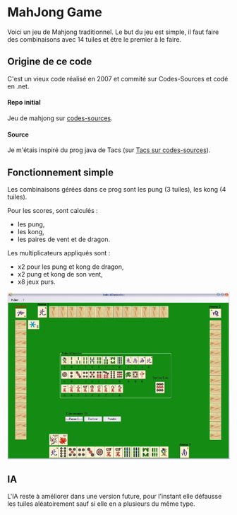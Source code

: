 # MahJong Game

Voici un jeu de Mahjong traditionnel.
Le but du jeu est simple, il faut faire des combinaisons avec 14 tuiles et être le premier à le faire.


## Origine de ce code

C'est un vieux code réalisé en 2007 et commité sur Codes-Sources et codé en .net.

#### Repo initial

Jeu de mahjong sur [codes-sources](https://codes-sources.commentcamarche.net/source/43928-jeu-de-mahjong).

#### Source

Je m'étais inspiré du prog java de Tacs (sur [Tacs sur codes-sources](https://codes-sources.commentcamarche.net/source/43524-mahjong-le-vrai)).

## Fonctionnement simple

Les combinaisons gérées dans ce prog sont les pung (3 tuiles), les kong (4 tuiles).

Pour les scores, sont calculés : 
- les pung, 
- les kong, 
- les paires de vent et de dragon. 

Les multiplicateurs appliqués sont : 
- x2 pour les pung et kong de dragon, 
- x2 pung et kong de son vent, 
- x8 jeux purs.

![iTop location](screen/capture.jpg)


## IA

L'IA reste à améliorer dans une version future, pour l'instant elle défausse les tuiles aléatoirement sauf si elle en a plusieurs du même type.


